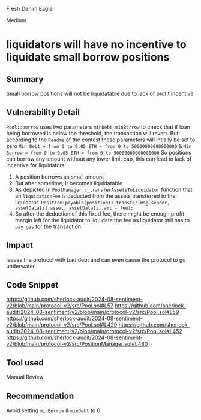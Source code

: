 Fresh Denim Eagle

Medium

# liquidators will have no incentive to liquidate small borrow positions

## Summary
Small borrow positions will not be liquidatable due to lack of profit incentive

## Vulnerability Detail
`Pool::borrow` uses two parameters `minDebt`, `minBorrow` to check that if loan being borrowed is below the threshold, the transaction will revert. But according to the `Readme` of the contest these parameters will intially be set to zero 
`Min Debt = from 0 to 0.05 ETH = from 0 to 50000000000000000` & `Min Borrow = from 0 to 0.05 ETH = from 0 to 50000000000000000`
So positions can borrow any amount without any lower limit cap, this can lead to lack of incentive for liquidators. 

1. A position borrows an small amount
2. But after sometime, it becomes liquidatable
3. As depicted in `PoolManager::_transferAssetsToLiquidator` function that an `liquidationFee` is deducted from the assets transferred to the liquidator. `Position(payable(position)).transfer(msg.sender, assetData[i].asset, assetData[i].amt - fee);`
4. So after the deduction of this fixed fee, there might be enough profit margin left for the liquidator to liquidate the fee as liquidator still has to `pay gas` for the transaction
## Impact
leaves the protocol with bad debt and can even cause the protocol to go underwater.
## Code Snippet
https://github.com/sherlock-audit/2024-08-sentiment-v2/blob/main/protocol-v2/src/Pool.sol#L57
https://github.com/sherlock-audit/2024-08-sentiment-v2/blob/main/protocol-v2/src/Pool.sol#L59
https://github.com/sherlock-audit/2024-08-sentiment-v2/blob/main/protocol-v2/src/Pool.sol#L429
https://github.com/sherlock-audit/2024-08-sentiment-v2/blob/main/protocol-v2/src/Pool.sol#L452
https://github.com/sherlock-audit/2024-08-sentiment-v2/blob/main/protocol-v2/src/PositionManager.sol#L480
## Tool used

Manual Review

## Recommendation
Avoid setting `minBorrow` & `minDebt` to 0